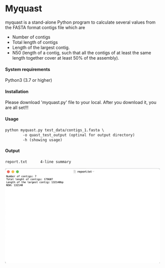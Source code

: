 # Myquast

myquast is a stand-alone Python program to calculate several values from the FASTA format contigs file which are

* Number of contigs
* Total length of contigs
* Length of the largest contig.
* N50 (length of a contig, such that all the contigs of at least the same length together cover at least 50% of the assembly).

#### System requirements
Python3 (3.7 or higher)

#### Installation
Please download 'myquast.py' file to your local. After you download it, you are all set!!!

#### Usage
    python myquast.py test_data/contigs_1.fasta \
            -o quast_test_output (optinal for output directory)
            -h (showing usage)
            
#### Output
    report.txt      4-line summary

<img src="https://github.com/JakeACross/jakeacross.github.io/blob/main/documents/report.png" width="800" title="sample_report">
    

    

